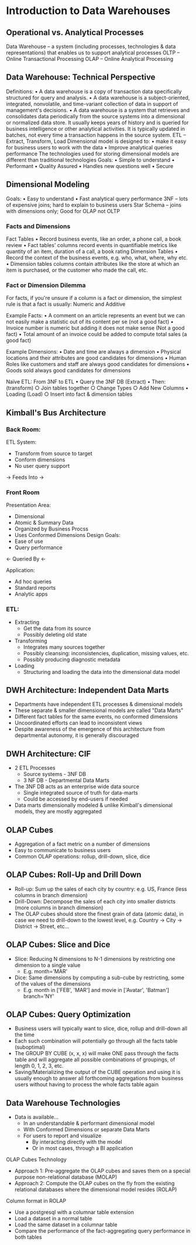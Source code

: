# Introduction to Data Warehouses

## Operational vs. Analytical Processes

Data Warehouse – a system (including processes, technologies & data representations) that enables us to support analytical processes
OLTP – Online Transactional Processing
OLAP – Online Analytical Processing

## Data Warehouse: Technical Perspective

Definitions:
• A data warehouse is a copy of transaction data specifically structured for query and analysis.
• A data warehouse is a subject-oriented, integrated, nonvolatile, and time-variant collection of data in support of management's decisions.
• A data warehouse is a system that retrieves and consolidates data periodically from the source systems into a dimensional or normalized data store. It usually keeps years of history and is queried for business intelligence or other analytical activities. It is typically updated in batches, not every time a transaction happens in the source system.
ETL – Extract, Transform, Load
Dimensional model is designed to:
• make it easy for business users to work with the data
• Improve analytical queries performance
The technologies used for storing dimensional models are different than traditional technologies
Goals:
• Simple to understand
• Performant
• Quality Assured
• Handles new questions well
• Secure

## Dimensional Modeling

Goals:
• Easy to understand
• Fast analytical query performance
3NF – lots of expensive joins; hard to explain to business users
Star Schema – joins with dimensions only; Good for OLAP not OLTP

### Facts and Dimensions

Fact Tables
• Record business events, like an order, a phone call, a book review
• Fact tables' columns record events in quantifiable metrics like quantity of an item, duration of a call, a book rating
Dimension Tables
• Record the context of the business events, e.g. who, what, where, why etc.
• Dimension tables columns contain attributes like the store at which an item is purchased, or the customer who made the call, etc.

### Fact or Dimension Dilemma

For facts, if you're unsure if a column is a fact or dimension, the simplest rule is that a fact is usually: Numeric and Additive

Example Facts:
• A comment on an article represents an event but we can not easily make a statistic out of its content per se (not a good fact)
• Invoice number is numeric but adding it does not make sense (Not a good fact)
• Total amount of an invoice could be added to compute total sales (a good fact)

Example Dimensions:
• Date and time are always a dimension
• Physical locations and their attributes are good candidates for dimensions
• Human Roles like customers and staff are always good candidates for dimensions
• Goods sold always good candidates for dimensions

Naïve ETL: From 3NF to ETL
• Query the 3NF DB (Extract)
• Then: (transform)
○ Join tables together
○ Change Types
○ Add New Columns
• Loading (Load)
○ Insert into fact & dimension tables

## Kimball's Bus Architecture

### Back Room:

ETL System:

- Transform from source to target
- Conform dimensions
- No user query support

-> Feeds Into ->

### Front Room

Presentation Area:

- Dimensional
- Atomic & Summary Data
- Organized by Business Procss
- Uses Conformed Dimensions
  Design Goals:
- Ease of use
- Query performance

<- Queried By <-

Application:

- Ad hoc queries
- Standard reports
- Analytic apps

### ETL:

- Extracting
  - Get the data from its source
  - Possibly deleting old state
- Transforming
  - Integrates many sources together
  - Possibly cleansing: inconsistencies, duplication, missing values, etc.
  - Possibly producing diagnostic metadata
- Loading
  - Structuring and loading the data into the dimensional data model

## DWH Architecture: Independent Data Marts

- Departments have independent ETL processes & dimensional models
- These separate & smaller dimensional models are called "Data Marts"
- Different fact tables for the same events, no conformed dimensions
- Uncoordinated efforts can lead to inconsistent views
- Despite awareness of the emergence of this architecture from departmental autonomy, it is generally discouraged

## DWH Architecture: CIF

- 2 ETL Processes
  - Source systems - 3NF DB
  - 3 NF DB - Departmental Data Marts
- The 3NF DB acts as an enterprise wide data source
  - Single integrated source of truth for data-marts
  - Could be accessed by end-users if needed
- Data marts dimensionally modeled & unlike Kimball's dimensional models, they are mostly aggregated

## OLAP Cubes

- Aggregation of a fact metric on a number of dimensions
- Easy to communicate to business users
- Common OLAP operations: rollup, drill-down, slice, dice

## OLAP Cubes: Roll-Up and Drill Down

- Roll-up: Sum up the sales of each city by country: e.g. US, France (less columns in branch dimension)
- Drill-Down: Decompose the sales of each city into smaller districts (more columns in branch dimension)
- The OLAP cubes should store the finest grain of data (atomic data), in case we need to drill-down to the lowest level, e.g. Country -> City -> District -> Street, etc...

## OLAP Cubes: Slice and Dice

- Slice: Reducing N dimensions to N-1 dimensions by restricting one dimension to a single value
  - E.g. month='MAR'
- Dice: Same dimensions by computing a sub-cube by restricting, some of the values of the dimensions
  - E.g. month in ['FEB', 'MAR'] and movie in ['Avatar', 'Batman'] branch='NY'

## OLAP Cubes: Query Optimization

- Business users will typically want to slice, dice, rollup and drill-down all the time
- Each such combination will potentially go through all the facts table (suboptimal)
- The GROUP BY CUBE (x, x, x) will make ONE pass through the facts table and will aggregate all possible combinations of groupings, of length 0, 1, 2, 3, etc.
- Saving/Materializing the output of the CUBE operation and using it is usually enough to answer all forthcoming aggregations from business users without having to process the whole facts table again

## Data Warehouse Technologies

- Data is available...
  - In an understandable & performant dimensional model
  - With Conformed Dimensions or separate Data Marts
  - For users to report and visualize
    - By interacting directly with the model
    - Or in most cases, through a BI application

OLAP Cubes Technology

- Approach 1: Pre-aggregate the OLAP cubes and saves them on a special purpose non-relational database (MOLAP)
- Approach 2: Compute the OLAP cubes on the fly from the existing relational databases where the dimensional model resides (ROLAP)

Column format in ROLAP

- Use a postgresql with a columnar table extension
- Load a dataset in a normal table
- Load the same dataset in a columnar table
- Compare the performance of the fact-aggregating query performance in both tables
